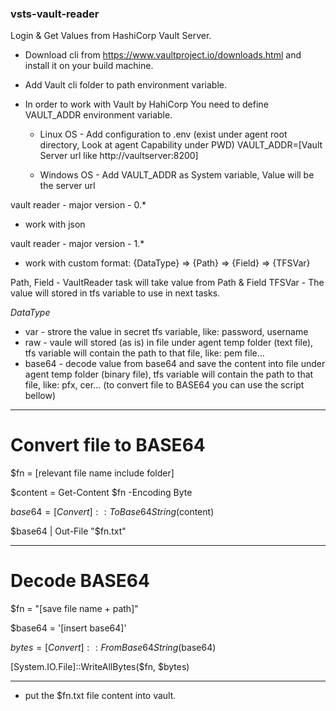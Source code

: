 
### vsts-vault-reader
Login & Get Values from HashiCorp Vault Server.

* Download cli from https://www.vaultproject.io/downloads.html and install it on your build machine.
* Add Vault cli folder to path environment variable.
* In order to work with Vault by HahiCorp You need to define VAULT_ADDR environment variable.
  
   * Linux OS - Add configuration to .env (exist under agent root directory, Look at agent Capability under PWD)
      VAULT_ADDR=[Vault Server url like http://vaultserver:8200]

   * Windows OS - Add VAULT_ADDR as System variable, Value will be the server url

vault reader - major version - 0.*
* work with json

vault reader - major version - 1.*
* work with custom format: 
{DataType} => {Path} => {Field} => {TFSVar}

Path, Field - VaultReader task will take value from Path & Field
TFSVar - The value will stored in tfs variable to use in next tasks.

_DataType_
   * var - strore the value in secret tfs variable, like: password, username
   * raw - vaule will stored (as is) in file under agent temp folder (text file), tfs variable will contain the path to that file, like: pem file...
   * base64 - decode value from base64 and save the content into file under agent temp folder (binary file), tfs variable will contain the path to that file, like: pfx, cer...
            (to convert file to BASE64 you can use the script bellow)

-------------------------------------------------------
   # Convert file to BASE64
   $fn = [relevant file name include folder]

   $content = Get-Content $fn -Encoding Byte
   
   $base64 = [Convert]::ToBase64String($content)
   
   $base64 | Out-File "$fn.txt"

-------------------------------------------------------
   # Decode BASE64
   
   $fn = "[save file name + path]"
   
   $base64 = '[insert base64]'
   
   $bytes = [Convert]::FromBase64String($base64)
   
   [System.IO.File]::WriteAllBytes($fn, $bytes)

-------------------------------------------------------
* put the $fn.txt file content into vault.
